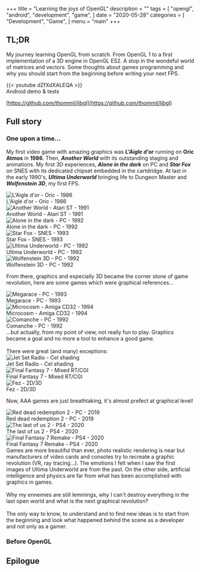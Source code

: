 +++
title = "Learning the joys of OpenGL"
description = ""
tags = [
    "opengl",
    "android",
    "development",
    "game",
]
date = "2020-05-28"
categories = [
    "Development",
    "Game",
]
menu = "main"
+++

## TL;DR
My journey learning OpenGL from scratch. From OpenGL 1 to a first implementation of a 3D engine in OpenGL ES2. A stop in the wondeful world of matrices and vectors. Some thoughts about games programming and why you should start from the beginning before writing your next FPS.

<div class="youtube">
{{< youtube dZfXdXALEQA >}}
<figcaption>Android demo & tests</figcaption>
</div>

<i class="fab fa-github" aria-hidden="true"></i>[https://github.com/thommil/libgl](https://github.com/thommil/libgl)

## Full story
### One upon a time...
My first video game with amazing graphics was ***L'Aigle d'or*** running on **Oric Atmos** in **1986**. Then, ***Another World*** with its outstanding staging and animations. My first 3D experiences, ***Alone in the dark*** on PC and ***Star Fox*** on SNES with its dedicated chipset embedded in the cartdridge. At last in the early 1990's, ***Ultima Underworld*** bringing life to Dungeon Master and ***Wolfenstein 3D***, my first FPS.
<div class="gallery">
    <div>
        <img src="/images/aigledor.png" alt="L'Aigle d'or - Oric -  1986"/>
        <figcaption>L'Aigle d'or - Oric - 1986</figcaption>
    </div>
    <div>
        <img src="/images/anotherworld.png" alt="Another World - Atari ST - 1991"/>
        <figcaption>Another World - Atari ST - 1991</figcaption>
    </div>
    <div>
        <img src="/images/aloneinthedark.png" alt="Alone in the dark - PC - 1992"/>
        <figcaption>Alone in the dark - PC - 1992</figcaption>
    </div>
    <div>
        <img src="/images/starfox.png" alt="Star Fox - SNES - 1993"/>
        <figcaption>Star Fox - SNES - 1993</figcaption>
    </div>
    <div>
        <img src="/images/underworld.png" alt="Ultima Underworld - PC - 1992"/>
        <figcaption>Ultima Underworld - PC - 1992</figcaption>
    </div>
    <div>
        <img src="/images/wolfenstein3D.png" alt="Wolfenstein 3D - PC -  1992"/>
        <figcaption>Wolfenstein 3D - PC - 1992</figcaption>
    </div>
</div>

From there, graphics and especially 3D became the corner stone of game revolution, here are some games which were graphical references...
<div class="gallery">
    <div>
        <img src="/images/megarace.png" alt="Megarace - PC -  1993"/>
        <figcaption>Megarace - PC -  1993</figcaption>
    </div>
    <div>
        <img src="/images/microcosm.png" alt="Microcosm - Amiga CD32 - 1994"/>
        <figcaption>Microcosm - Amiga CD32 - 1994</figcaption>
    </div>
    <div>
        <img src="/images/comanche.png" alt="Comanche - PC - 1992"/>
        <figcaption>Comanche - PC - 1992</figcaption>
    </div>
</div>
...but actually, from my point of view, not really fun to play. Graphics became a goal and no more a tool to enhance a good game. 
<br/><br/>
There were great (and many) exceptions:
<div class="gallery">
    <div>
        <img src="/images/jetsetradio.png" alt="Jet Set Radio - Cel shading"/>
        <figcaption>Jet Set Radio - Cel shading</figcaption>
    </div>
    <div>
        <img src="/images/ff7.png" alt="Final Fantasy 7 - Mixed RT/CGI"/>
        <figcaption>Final Fantasy 7 - Mixed RT/CGI</figcaption>
    </div>
    <div>
        <img src="/images/fez.png" alt="Fez - 2D/3D "/>
        <figcaption>Fez - 2D/3D</figcaption>
    </div>
</div>

Now, AAA games are just breathtaking, it's almost prefect at graphical level!
<div class="gallery">
    <div>
        <img src="/images/rdr2.png" alt="Red dead redemption 2 - PC - 2019"/>
        <figcaption>Red dead redemption 2 - PC - 2019</figcaption>
    </div>
    <div>
        <img src="/images/tlou2.png" alt="The last of us 2 - PS4 - 2020"/>
        <figcaption>The last of us 2 - PS4 - 2020</figcaption>
    </div>
    <div>
        <img src="/images/ff7remake.png" alt="Final Fantasy 7 Remake - PS4 - 2020"/>
        <figcaption>Final Fantasy 7 Remake - PS4 - 2020</figcaption>
    </div>
</div>
Games are more beautiful than ever, photo realistic rendering is near but manufacturers of video cards and consoles try to recreate a graphic revolution (VR, ray tracing...). The emotions I felt when I saw the first images of Ultima Underworld are from the past. On the other side, artificial intelligence and physics are far from what has been accomplished with graphics in games. 
<br/><br/>
Why my ennemies are still lemmings, why I can't destroy everything in the last open world and what is the next graphical revolution?
<br/><br/>
The only way to know, to understand and to find new ideas is to start from the beginning and look what happened behind the scene as a developer and not only as a gamer.

### Before OpenGL


## Epilogue

